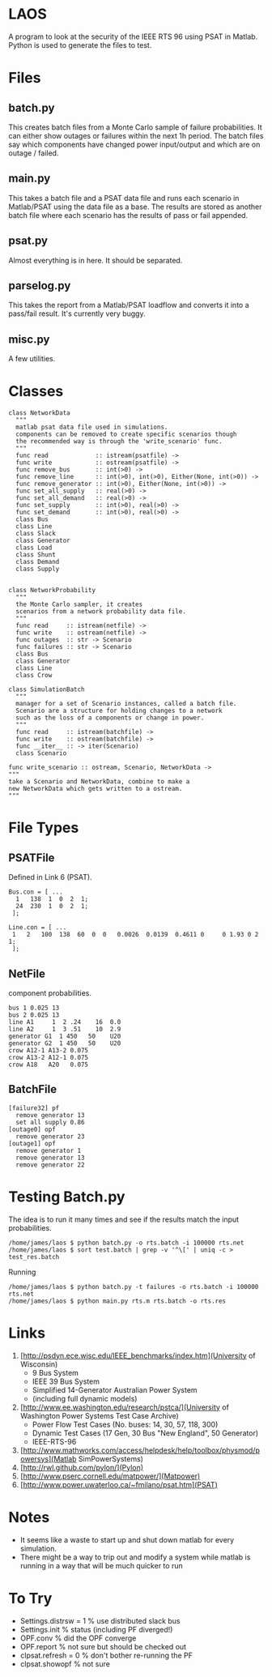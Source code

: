 LAOS
====

A program to look at the security of the IEEE RTS 96 using PSAT in Matlab. Python is used to generate the files to test. 

Files
=====

batch.py 
--------

This creates batch files from a Monte Carlo sample of failure probabilities. It can either show outages or failures within the next 1h period. The batch files say which components have changed power input/output and which are on outage / failed.  

main.py
-------

This takes a batch file and a PSAT data file and runs each scenario in Matlab/PSAT using the data file as a base. The results are stored as another batch file where each scenario has the results of pass or fail appended.

psat.py
-------

Almost everything is in here. It should be separated. 

parselog.py
-----------

This takes the report from a Matlab/PSAT loadflow and converts it into a pass/fail result. It's currently very buggy.

misc.py
-------

A few utilities.

Classes
=======

    class NetworkData
      """
      matlab psat data file used in simulations.
      components can be removed to create specific scenarios though
      the recommended way is through the 'write_scenario' func.
      """
      func read             :: istream(psatfile) -> 
      func write            :: ostream(psatfile) ->
      func remove_bus       :: int(>0) ->
      func remove_line      :: int(>0), int(>0), Either(None, int(>0)) -> 
      func remove_generator :: int(>0), Either(None, int(>0)) -> 
      func set_all_supply   :: real(>0) -> 
      func set_all_demand   :: real(>0) -> 
      func set_supply       :: int(>0), real(>0) -> 
      func set_demand       :: int(>0), real(>0) -> 
      class Bus
      class Line
      class Slack
      class Generator
      class Load
      class Shunt 
      class Demand 
      class Supply
    

    class NetworkProbability
      """
      the Monte Carlo sampler, it creates
      scenarios from a network probability data file. 
      """
      func read     :: istream(netfile) -> 
      func write    :: ostream(netfile) ->
      func outages  :: str -> Scenario
      func failures :: str -> Scenario
      class Bus
      class Generator
      class Line
      class Crow
      
    class SimulationBatch
      """
      manager for a set of Scenario instances, called a batch file.
      Scenario are a structure for holding changes to a network
      such as the loss of a components or change in power.
      """
      func read     :: istream(batchfile) -> 
      func write    :: ostream(batchfile) ->
      func __iter__ :: -> iter(Scenario)
      class Scenario

    func write_scenario :: ostream, Scenario, NetworkData -> 
    """
    take a Scenario and NetworkData, combine to make a 
    new NetworkData which gets written to a ostream.
    """

File Types
==========

PSATFile
--------

Defined in Link 6 (PSAT). 

    Bus.con = [ ... 
      1   138  1  0  2  1;
      24  230  1  0  2  1;
     ];
     
    Line.con = [ ... 
     1   2   100  138  60  0  0   0.0026  0.0139  0.4611 0     0 1.93 0 2    1;
     ];

NetFile
-------

component probabilities. 

    bus 1 0.025 13 
    bus 2 0.025 13 
    line A1     1  2 .24    16  0.0
    line A2     1  3 .51    10  2.9
    generator G1  1 450   50    U20               
    generator G2  1 450   50    U20           
    crow A12-1 A13-2 0.075
    crow A13-2 A12-1 0.075
    crow A18   A20   0.075

BatchFile
---------

    [failure32] pf
      remove generator 13
      set all supply 0.86
    [outage0] opf
      remove generator 23
    [outage1] opf
      remove generator 1
      remove generator 13
      remove generator 22

Testing Batch.py
================

The idea is to run it many times and see if the results match the input probabilities.

    /home/james/laos $ python batch.py -o rts.batch -i 100000 rts.net
    /home/james/laos $ sort test.batch | grep -v '^\[' | uniq -c > test_res.batch

Running 

    /home/james/laos $ python batch.py -t failures -o rts.batch -i 100000 rts.net
    /home/james/laos $ python main.py rts.m rts.batch -o rts.res

Links
=====

 1. [http://psdyn.ece.wisc.edu/IEEE_benchmarks/index.htm](University of Wisconsin) 
     * 9 Bus System
     * IEEE 39 Bus System
     * Simplified 14-Generator Australian Power System
     * (including full dynamic models)
 2. [http://www.ee.washington.edu/research/pstca/](University of Washington Power Systems Test Case Archive)
     * Power Flow Test Cases (No. buses: 14, 30, 57, 118, 300)
     * Dynamic Test Cases (17 Gen, 30 Bus "New England", 50 Generator)
     * IEEE-RTS-96
 3. [http://www.mathworks.com/access/helpdesk/help/toolbox/physmod/powersys](Matlab SimPowerSystems)
 4. [http://rwl.github.com/pylon/](Pylon)
 5. [http://www.pserc.cornell.edu/matpower/](Matpower)
 6. [http://www.power.uwaterloo.ca/~fmilano/psat.htm](PSAT)

Notes
=====

 * It seems like a waste to start up and shut down matlab for every simulation.
 * There might be a way to trip out and modify a system while matlab is running in a way that will be much quicker to run

To Try
======

 - Settings.distrsw = 1 % use distributed slack bus
 - Settings.init % status (including PF diverged!)
 - OPF.conv % did the OPF converge
 - OPF.report % not sure but should be checked out
 - clpsat.refresh = 0 % don't bother re-running the PF
 - clpsat.showopf % not sure
